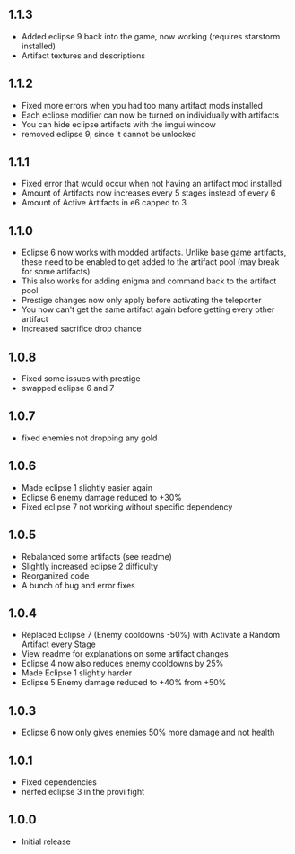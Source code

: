 ## 1.1.3
* Added eclipse 9 back into the game, now working (requires starstorm installed)
* Artifact textures and descriptions

## 1.1.2
* Fixed more errors when you had too many artifact mods installed
* Each eclipse modifier can now be turned on individually with artifacts
* You can hide eclipse artifacts with the imgui window
* removed eclipse 9, since it cannot be unlocked

## 1.1.1
* Fixed error that would occur when not having an artifact mod installed
* Amount of Artifacts now increases every 5 stages instead of every 6
* Amount of Active Artifacts in e6 capped to 3

## 1.1.0
* Eclipse 6 now works with modded artifacts. Unlike base game artifacts, these need to be enabled to get added to the artifact pool (may break for some artifacts)
* This also works for adding enigma and command back to the artifact pool
* Prestige changes now only apply before activating the teleporter
* You now can't get the same artifact again before getting every other artifact
* Increased sacrifice drop chance

## 1.0.8
* Fixed some issues with prestige
* swapped eclipse 6 and 7

## 1.0.7
* fixed enemies not dropping any gold

## 1.0.6
* Made eclipse 1 slightly easier again
* Eclipse 6 enemy damage reduced to +30%
* Fixed eclipse 7 not working without specific dependency

## 1.0.5
* Rebalanced some artifacts (see readme)
* Slightly increased eclipse 2 difficulty
* Reorganized code
* A bunch of bug and error fixes

## 1.0.4
* Replaced Eclipse 7 (Enemy cooldowns -50%) with Activate a Random Artifact every Stage
* View readme for explanations on some artifact changes
* Eclipse 4 now also reduces enemy cooldowns by 25%
* Made Eclipse 1 slightly harder
* Eclipse 5 Enemy damage reduced to +40% from +50%

## 1.0.3
* Eclipse 6 now only gives enemies 50% more damage and not health

## 1.0.1
* Fixed dependencies
* nerfed eclipse 3 in the provi fight

## 1.0.0
* Initial release